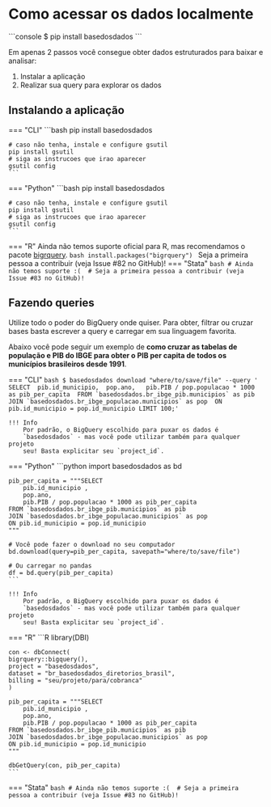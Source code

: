 # Como acessar os dados localmente
    
<div class="termy">
    ```console
    $ pip install basedosdados
    ```
</div>

Em apenas 2 passos você consegue obter dados estruturados para baixar e
analisar:

1. Instalar a aplicação
2. Realizar sua query para explorar os dados

## Instalando a aplicação

=== "CLI"
    ```bash
    pip install basedosdados

    # caso não tenha, instale e configure gsutil
    pip install gsutil
    # siga as instrucoes que irao aparecer
    gsutil config
    ```
=== "Python"
    ```bash
    pip install basedosdados

    # caso não tenha, instale e configure gsutil
    pip install gsutil
    # siga as instrucoes que irao aparecer
    gsutil config
    ```
=== "R"
    Ainda não temos suporte oficial para R, mas recomendamos o pacote [bigrquery](https://bigrquery.r-dbi.org/).
    ```bash
    install.packages("bigrquery")
    ```
    Seja a primeira pessoa a contribuir (veja Issue #82 no GitHub)!
=== "Stata"
    ```bash
    # Ainda não temos suporte :( 
    # Seja a primeira pessoa a contribuir (veja Issue #83 no GitHub)!
    ```

## Fazendo queries

Utilize todo o poder do BigQuery onde quiser. Para obter, filtrar ou
cruzar bases basta escrever a query e carregar em sua linguagem
favorita.

Abaixo você pode seguir um exemplo de **como cruzar as tabelas de população e PIB do
IBGE para obter o PIB per capita de todos os municípios brasileiros
desde 1991**.


=== "CLI"
    ```bash
    $ basedosdados download "where/to/save/file" --query '
    SELECT 
        pib.id_municipio, 
        pop.ano,  
        pib.PIB / pop.populacao * 1000 as pib_per_capita 
    FROM `basedosdados.br_ibge_pib.municipios` as pib 
    JOIN `basedosdados.br_ibge_populacao.municipios` as pop 
    ON pib.id_municipio = pop.id_municipio
    LIMIT 100;'
    ```

    !!! Info
        Por padrão, o BigQuery escolhido para puxar os dados é
        `basedosdados` - mas você pode utilizar também para qualquer projeto
        seu! Basta explicitar seu `project_id`.

=== "Python"
    ```python
    import basedosdados as bd

    pib_per_capita = """SELECT 
        pib.id_municipio ,
        pop.ano, 
        pib.PIB / pop.populacao * 1000 as pib_per_capita
    FROM `basedosdados.br_ibge_pib.municipios` as pib
    JOIN `basedosdados.br_ibge_populacao.municipios` as pop
    ON pib.id_municipio = pop.id_municipio 
    """

    # Você pode fazer o download no seu computador
    bd.download(query=pib_per_capita, savepath="where/to/save/file")

    # Ou carregar no pandas
    df = bd.query(pib_per_capita)
    ```

    !!! Info
        Por padrão, o BigQuery escolhido para puxar os dados é
        `basedosdados` - mas você pode utilizar também para qualquer projeto
        seu! Basta explicitar seu `project_id`.

=== "R"
    ```R
    library(DBI)

    con <- dbConnect(
    bigrquery::bigquery(),
    project = "basedosdados",
    dataset = "br_basedosdados_diretorios_brasil",
    billing = "seu/projeto/para/cobranca"
    )
    
    pib_per_capita = """SELECT 
        pib.id_municipio ,
        pop.ano, 
        pib.PIB / pop.populacao * 1000 as pib_per_capita
    FROM `basedosdados.br_ibge_pib.municipios` as pib
    JOIN `basedosdados.br_ibge_populacao.municipios` as pop
    ON pib.id_municipio = pop.id_municipio 
    """

    dbGetQuery(con, pib_per_capita)
    ```
=== "Stata"
    ```bash
    # Ainda não temos suporte :( 
    # Seja a primeira pessoa a contribuir (veja Issue #83 no GitHub)!
    ```